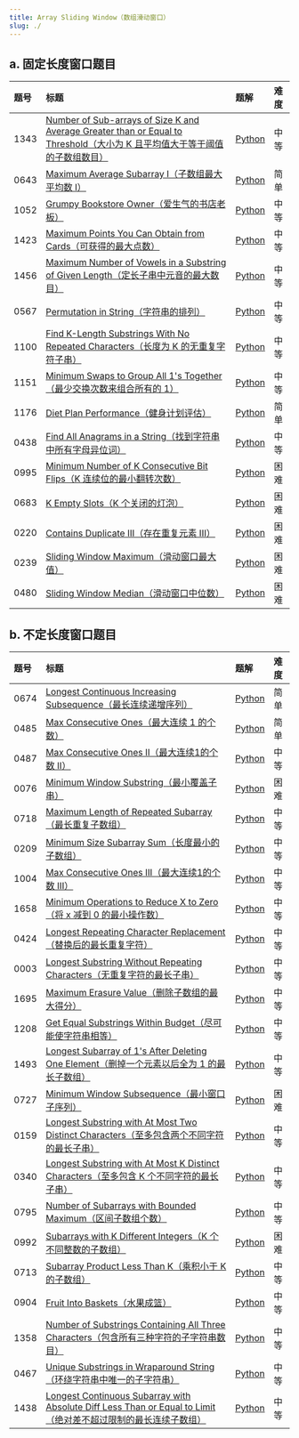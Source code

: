 ```yaml
---
title: Array Sliding Window（数组滑动窗口）
slug: ./
---
```


## a. 固定长度窗口题目

| 题号 | 标题                                                                                                                                                                                                        | 题解         | 难度 |
| :--- | :---------------------------------------------------------------------------------------------------------------------------------------------------------------------------------------------------------- | :----------- | :--- |
| 1343 | [Number of Sub-arrays of Size K and Average Greater than or Equal to Threshold（大小为 K 且平均值大于等于阈值的子数组数目）][number-of-sub-arrays-of-size-k-and-average-greater-than-or-equal-to-threshold] | [Python](./) | 中等 |
| 0643 | [Maximum Average Subarray I（子数组最大平均数 I）][maximum-average-subarray-i]                                                                                                                              | [Python](./) | 简单 |
| 1052 | [Grumpy Bookstore Owner（爱生气的书店老板）][grumpy-bookstore-owner]                                                                                                                                        | [Python](./) | 中等 |
| 1423 | [Maximum Points You Can Obtain from Cards（可获得的最大点数）][maximum-points-you-can-obtain-from-cards]                                                                                                    | [Python](./) | 中等 |
| 1456 | [Maximum Number of Vowels in a Substring of Given Length（定长子串中元音的最大数目）][maximum-number-of-vowels-in-a-substring-of-given-length]                                                              | [Python](./) | 中等 |
| 0567 | [Permutation in String（字符串的排列）][permutation-in-string]                                                                                                                                              | [Python](./) | 中等 |
| 1100 | [Find K-Length Substrings With No Repeated Characters（长度为 K 的无重复字符子串）][find-k-length-substrings-with-no-repeated-characters]                                                                   | [Python](./) | 中等 |
| 1151 | [Minimum Swaps to Group All 1's Together（最少交换次数来组合所有的 1）][minimum-swaps-to-group-all-1s-together]                                                                                             | [Python](./) | 中等 |
| 1176 | [Diet Plan Performance（健身计划评估）][diet-plan-performance]                                                                                                                                              | [Python](./) | 简单 |
| 0438 | [Find All Anagrams in a String（找到字符串中所有字母异位词）][find-all-anagrams-in-a-string]                                                                                                                | [Python](./) | 中等 |
| 0995 | [Minimum Number of K Consecutive Bit Flips（K 连续位的最小翻转次数）][minimum-number-of-k-consecutive-bit-flips]                                                                                            | [Python](./) | 困难 |
| 0683 | [K Empty Slots（K 个关闭的灯泡）][k-empty-slots]                                                                                                                                                            | [Python](./) | 困难 |
| 0220 | [Contains Duplicate III（存在重复元素 III）][contains-duplicate-iii]                                                                                                                                        | [Python](./) | 困难 |
| 0239 | [Sliding Window Maximum（滑动窗口最大值）][sliding-window-maximum]                                                                                                                                          | [Python](./) | 困难 |
| 0480 | [Sliding Window Median（滑动窗口中位数）][sliding-window-median]                                                                                                                                            | [Python](./) | 困难 |

## b. 不定长度窗口题目

| 题号 | 标题                                                                                                                                                                                         | 题解         | 难度 |
| :--- | :------------------------------------------------------------------------------------------------------------------------------------------------------------------------------------------- | :----------- | :--- |
| 0674 | [Longest Continuous Increasing Subsequence（最长连续递增序列）][longest-continuous-increasing-subsequence]                                                                                   | [Python](./) | 简单 |
| 0485 | [Max Consecutive Ones（最大连续 1 的个数）][max-consecutive-ones]                                                                                                                            | [Python](./) | 简单 |
| 0487 | [Max Consecutive Ones II（最大连续1的个数 II）][max-consecutive-ones-ii]                                                                                                                     | [Python](./) | 中等 |
| 0076 | [Minimum Window Substring（最小覆盖子串）][minimum-window-substring]                                                                                                                         | [Python](./) | 困难 |
| 0718 | [Maximum Length of Repeated Subarray（最长重复子数组）][maximum-length-of-repeated-subarray]                                                                                                 | [Python](./) | 中等 |
| 0209 | [Minimum Size Subarray Sum（长度最小的子数组）][minimum-size-subarray-sum]                                                                                                                   | [Python](./) | 中等 |
| 1004 | [Max Consecutive Ones III（最大连续1的个数 III）][max-consecutive-ones-iii]                                                                                                                  | [Python](./) | 中等 |
| 1658 | [Minimum Operations to Reduce X to Zero（将 x 减到 0 的最小操作数）][minimum-operations-to-reduce-x-to-zero]                                                                                 | [Python](./) | 中等 |
| 0424 | [Longest Repeating Character Replacement（替换后的最长重复字符）][longest-repeating-character-replacement]                                                                                   | [Python](./) | 中等 |
| 0003 | [Longest Substring Without Repeating Characters（无重复字符的最长子串）][longest-substring-without-repeating-characters]                                                                     | [Python](./) | 中等 |
| 1695 | [Maximum Erasure Value（删除子数组的最大得分）][maximum-erasure-value]                                                                                                                       | [Python](./) | 中等 |
| 1208 | [Get Equal Substrings Within Budget（尽可能使字符串相等）][get-equal-substrings-within-budget]                                                                                               | [Python](./) | 中等 |
| 1493 | [Longest Subarray of 1's After Deleting One Element（删掉一个元素以后全为 1 的最长子数组）][longest-subarray-of-1s-after-deleting-one-element]                                               | [Python](./) | 中等 |
| 0727 | [Minimum Window Subsequence（最小窗口子序列）][minimum-window-subsequence]                                                                                                                   | [Python](./) | 困难 |
| 0159 | [Longest Substring with At Most Two Distinct Characters（至多包含两个不同字符的最长子串）][longest-substring-with-at-most-two-distinct-characters]                                           | [Python](./) | 中等 |
| 0340 | [Longest Substring with At Most K Distinct Characters（至多包含 K 个不同字符的最长子串）][longest-substring-with-at-most-k-distinct-characters]                                              | [Python](./) | 中等 |
| 0795 | [Number of Subarrays with Bounded Maximum（区间子数组个数）][number-of-subarrays-with-bounded-maximum]                                                                                       | [Python](./) | 中等 |
| 0992 | [Subarrays with K Different Integers（K 个不同整数的子数组）][subarrays-with-k-different-integers]                                                                                           | [Python](./) | 困难 |
| 0713 | [Subarray Product Less Than K（乘积小于 K 的子数组）][subarray-product-less-than-k]                                                                                                          | [Python](./) | 中等 |
| 0904 | [Fruit Into Baskets（水果成篮）][fruit-into-baskets]                                                                                                                                         | [Python](./) | 中等 |
| 1358 | [Number of Substrings Containing All Three Characters（包含所有三种字符的子字符串数目）][number-of-substrings-containing-all-three-characters]                                               | [Python](./) | 中等 |
| 0467 | [Unique Substrings in Wraparound String（环绕字符串中唯一的子字符串）][unique-substrings-in-wraparound-string]                                                                               | [Python](./) | 中等 |
| 1438 | [Longest Continuous Subarray with Absolute Diff Less Than or Equal to Limit（绝对差不超过限制的最长连续子数组）][longest-continuous-subarray-with-absolute-diff-less-than-or-equal-to-limit] | [Python](./) | 中等 |

<!-- 固定长度窗口题目 -->

[number-of-sub-arrays-of-size-k-and-average-greater-than-or-equal-to-threshold]: https://leetcode.com/problems/number-of-sub-arrays-of-size-k-and-average-greater-than-or-equal-to-threshold/
[maximum-average-subarray-i]: https://leetcode.com/problems/maximum-average-subarray-i/
[grumpy-bookstore-owner]: https://leetcode.com/problems/grumpy-bookstore-owner/
[maximum-points-you-can-obtain-from-cards]: https://leetcode.com/problems/maximum-points-you-can-obtain-from-cards/
[maximum-number-of-vowels-in-a-substring-of-given-length]: https://leetcode.com/problems/maximum-number-of-vowels-in-a-substring-of-given-length/
[permutation-in-string]: https://leetcode.com/problems/permutation-in-string/
[find-k-length-substrings-with-no-repeated-characters]: https://leetcode.com/problems/find-k-length-substrings-with-no-repeated-characters/
[minimum-swaps-to-group-all-1s-together]: https://leetcode.com/problems/minimum-swaps-to-group-all-1s-together/
[diet-plan-performance]: https://leetcode.com/problems/diet-plan-performance/
[find-all-anagrams-in-a-string]: https://leetcode.com/problems/find-all-anagrams-in-a-string/
[minimum-number-of-k-consecutive-bit-flips]: https://leetcode.com/problems/minimum-number-of-k-consecutive-bit-flips/
[k-empty-slots]: https://leetcode.com/problems/k-empty-slots/
[contains-duplicate-iii]: https://leetcode.com/problems/contains-duplicate-iii/
[sliding-window-maximum]: https://leetcode.com/problems/sliding-window-maximum/
[sliding-window-median]: https://leetcode.com/problems/sliding-window-median/

<!-- 不定长度窗口题目 -->

[longest-continuous-increasing-subsequence]: https://leetcode.com/problems/longest-continuous-increasing-subsequence/
[max-consecutive-ones]: https://leetcode.com/problems/max-consecutive-ones/
[max-consecutive-ones-ii]: https://leetcode.com/problems/max-consecutive-ones-ii/
[minimum-window-substring]: https://leetcode.com/problems/minimum-window-substring/
[maximum-length-of-repeated-subarray]: https://leetcode.com/problems/maximum-length-of-repeated-subarray/
[minimum-size-subarray-sum]: https://leetcode.com/problems/minimum-size-subarray-sum/
[max-consecutive-ones-iii]: https://leetcode.com/problems/max-consecutive-ones-iii/
[minimum-operations-to-reduce-x-to-zero]: https://leetcode.com/problems/minimum-operations-to-reduce-x-to-zero/
[longest-repeating-character-replacement]: https://leetcode.com/problems/longest-repeating-character-replacement/
[longest-substring-without-repeating-characters]: https://leetcode.com/problems/longest-substring-without-repeating-characters/
[maximum-erasure-value]: https://leetcode.com/problems/maximum-erasure-value/
[get-equal-substrings-within-budget]: https://leetcode.com/problems/get-equal-substrings-within-budget/
[longest-subarray-of-1s-after-deleting-one-element]: https://leetcode.com/problems/longest-subarray-of-1s-after-deleting-one-element/
[minimum-window-subsequence]: https://leetcode.com/problems/minimum-window-subsequence/
[longest-substring-with-at-most-two-distinct-characters]: https://leetcode.com/problems/longest-substring-with-at-most-two-distinct-characters/
[longest-substring-with-at-most-k-distinct-characters]: https://leetcode.com/problems/longest-substring-with-at-most-k-distinct-characters/
[number-of-subarrays-with-bounded-maximum]: https://leetcode.com/problems/number-of-subarrays-with-bounded-maximum/
[subarrays-with-k-different-integers]: https://leetcode.com/problems/subarrays-with-k-different-integers/
[subarray-product-less-than-k]: https://leetcode.com/problems/subarray-product-less-than-k/
[fruit-into-baskets]: https://leetcode.com/problems/fruit-into-baskets/
[number-of-substrings-containing-all-three-characters]: https://leetcode.com/problems/number-of-substrings-containing-all-three-characters/
[unique-substrings-in-wraparound-string]: https://leetcode.com/problems/unique-substrings-in-wraparound-string/
[longest-continuous-subarray-with-absolute-diff-less-than-or-equal-to-limit]: https://leetcode.com/problems/longest-continuous-subarray-with-absolute-diff-less-than-or-equal-to-limit/
